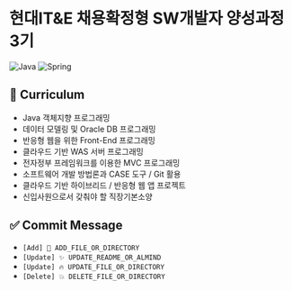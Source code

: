 # 현대IT&E 채용확정형 SW개발자 양성과정 3기

![Java](https://img.shields.io/badge/java-%23ED8B00.svg?style=for-the-badge&logo=java&logoColor=white)
![Spring](https://img.shields.io/badge/spring-%236DB33F.svg?style=for-the-badge&logo=spring&logoColor=white)

## 📖 Curriculum
- Java 객체지향 프로그래밍
- 데이터 모델링 및 Oracle DB 프로그래밍
- 반응형 웹을 위한 Front-End 프로그래밍
- 클라우드 기반 WAS 서버 프로그래밍
- 전자정부 프레임워크를 이용한 MVC 프로그래밍
- 소프트웨어 개발 방법론과 CASE 도구 / Git 활용
- 클라우드 기반 하이브리드 / 반응형 웹 앱 프로젝트
- 신입사원으로서 갖춰야 할 직장기본소양

## ✅ Commit Message
- `[Add] 🌟 ADD_FILE_OR_DIRECTORY`
- `[Update] ✨ UPDATE_README_OR_ALMIND`
- `[Update] 🔥 UPDATE_FILE_OR_DIRECTORY`
- `[Delete] 💥 DELETE_FILE_OR_DIRECTORY`
